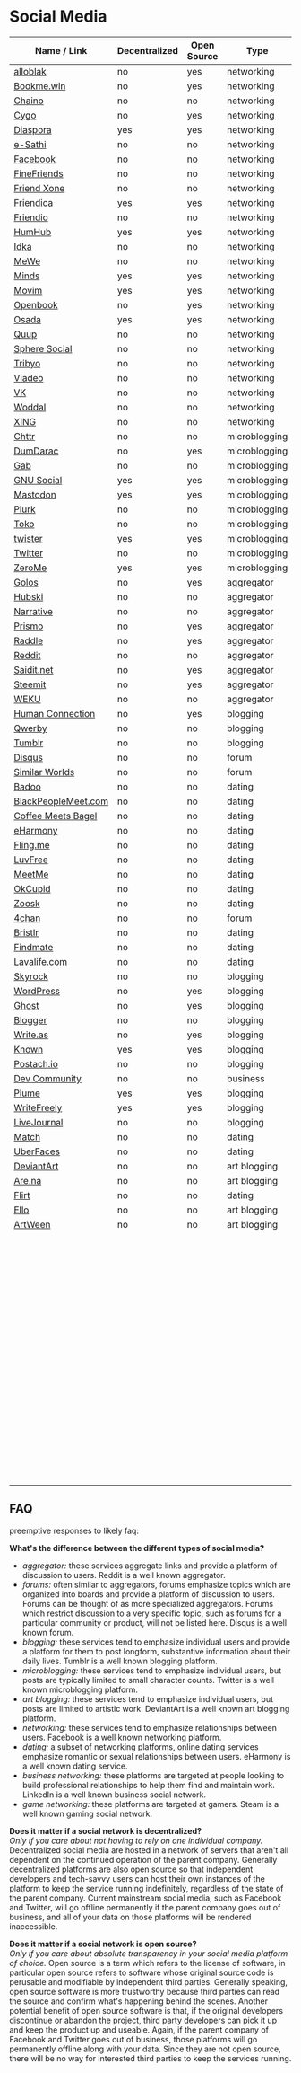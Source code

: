 # Social Media
| Name / Link                                         | Decentralized | Open Source | Type          |
| --------------------------------------------------- | ------------- | ----------- | ------------- |
| [alloblak](https://alloblak.com/)                   | no            | yes         | networking    |
| [Bookme.win](https://bookme.win/)                   | no            | yes         | networking    |
| [Chaino](https://chaino.com/)                       | no            | no          | networking    |
| [Cygo](https://cygo.network/)                       | no            | yes         | networking    |
| [Diaspora](https://diasporafoundation.org/)         | yes           | yes         | networking    |
| [e-Sathi](https://www.e-sathi.com/)                 | no            | no          | networking    |
| [Facebook](https://www.facebook.com/)               | no            | no          | networking    |
| [FineFriends](https://finefriends.nl/)              | no            | no          | networking    |
| [Friend Xone](https://friendxone.com/)              | no            | no          | networking    |
| [Friendica](https://friendi.ca/)                    | yes           | yes         | networking    |
| [Friendio](https://friend.io/)                      | no            | no          | networking    |
| [HumHub](https://www.humhub.org/en)                 | yes           | yes         | networking    |
| [Idka](https://idka.com/)                           | no            | no          | networking    |
| [MeWe](https://mewe.com/)                           | no            | no          | networking    |
| [Minds](https://www.minds.com/)                     | yes           | yes         | networking    |
| [Movim](https://movim.eu/)                          | yes           | yes         | networking    |
| [Openbook](https://openbook.social/)                | no            | yes         | networking    |
| [Osada](http://zotlabs.com/osada/)                  | yes           | yes         | networking    |
| [Quup](http://quup.com/)                            | no            | no          | networking    |
| [Sphere Social](https://sphere.social/)             | no            | no          | networking    |
| [Tribyo](https://tribyo.com/)                       | no            | no          | networking    |
| [Viadeo](http://us.viadeo.com/)                     | no            | no          | networking    |
| [VK](https://vk.com/)                               | no            | no          | networking    |
| [Woddal](https://woddal.com/)                       | no            | no          | networking    |
| [XING](https://xing.com/)                           | no            | no          | networking    |
| [Chttr](https://chttr.co/)                          | no            | no          | microblogging |
| [DumDarac](https://dumdarac.com/)                   | no            | yes         | microblogging |
| [Gab](https://gab.com/)                             | no            | no          | microblogging |
| [GNU Social](https://gnu.io/social/)                | yes           | yes         | microblogging |
| [Mastodon](https://joinmastodon.org/)               | yes           | yes         | microblogging |
| [Plurk](https://plurk.com/)                         | no            | no          | microblogging |
| [Toko](https://toko.tech/)                          | no            | no          | microblogging |
| [twister](http://twister.net.co/)                   | yes           | yes         | microblogging |
| [Twitter](https://twitter.com/)                     | no            | no          | microblogging |
| [ZeroMe](https://github.com/HelloZeroNet/ZeroMe)    | yes           | yes         | microblogging |
| [Golos](https://golos.io/)                          | no            | yes         | aggregator    |
| [Hubski](http://hubski.com/)                        | no            | no          | aggregator    |
| [Narrative](https://narrative.org/)                 | no            | no          | aggregator    |
| [Prismo](https://prismo.xyz/)                       | no            | yes         | aggregator    |
| [Raddle](https://raddle.me/)                        | no            | yes         | aggregator    |
| [Reddit](https://reddit.com/)                       | no            | no          | aggregator    |
| [Saidit.net](https://saidit.net/)                   | no            | yes         | aggregator    |
| [Steemit](https://steemit.com/)                     | no            | yes         | aggregator    |
| [WEKU](https://main.weku.io/)                       | no            | no          | aggregator    |
| [Human Connection](https://human-connection.org/)   | no            | yes         | blogging      |
| [Qwerby](https://qwerby.com/)                       | no            | no          | blogging      |
| [Tumblr](https://tumblr.com/)                       | no            | no          | blogging      |
| [Disqus](https://disqus.com/)                       | no            | no          | forum         |
| [Similar Worlds](https://similarworlds.com/)        | no            | no          | forum         |
| [Badoo](https://badoo.com/)                         | no            | no          | dating        |
| [BlackPeopleMeet.com](https://blackpeoplemeet.com/) | no            | no          | dating        |
| [Coffee Meets Bagel](https://coffeemeetsbagel.com/) | no            | no          | dating        |
| [eHarmony](https://eharmony.com/)                   | no            | no          | dating        |
| [Fling.me](https://fling.me/)                       | no            | no          | dating        |
| [LuvFree](https://luvfree.com/)                     | no            | no          | dating        |
| [MeetMe](https://meetme.com/)                       | no            | no          | dating        |
| [OkCupid](https://okcupid.com/)                     | no            | no          | dating        |
| [Zoosk](https://zoosk.com/)                         | no            | no          | dating        |
| [4chan](https://4chan.org/)                         | no            | no          | forum         |
| [Bristlr](http://bristlr.com/)                      | no            | no          | dating        |
| [Findmate](https://findmate.app/)                   | no            | no          | dating        |
| [Lavalife.com](http://lavalife.com/)                | no            | no          | dating        |
| [Skyrock](https://skyrock.com/)                     | no            | no          | blogging      |
| [WordPress](https://wordpress.com/)                 | no            | yes         | blogging      |
| [Ghost](https://ghost.org/)                         | no            | yes         | blogging      |
| [Blogger](https://blogger.com/)                     | no            | no          | blogging      |
| [Write.as](https://write.as/)                       | no            | yes         | blogging      |
| [Known](https://withknown.com/)                     | yes           | yes         | blogging      |
| [Postach.io](https://postach.io/)                   | no            | no          | blogging      |
| [Dev Community](https://dev.to/)                    | no            | no          | business      |
| [Plume](https://joinplu.me/)                        | yes           | yes         | blogging      |
| [WriteFreely](https://writefreely.org/)             | yes           | yes         | blogging      |
| [LiveJournal](https://www.livejournal.com/)         | no            | no          | blogging      |
| [Match](https://match.com/)                         | no            | no          | dating        |
| [UberFaces](https://uberfaces.com/)                 | no            | no          | dating        |
| [DeviantArt](https://deviantart.com/)               | no            | no          | art blogging  |
| [Are.na](https://are.na/)                           | no            | no          | art blogging  |
| [Flirt](https://flirt.com/)                         | no            | no          | dating        |
| [Ello](https://ello.co/)                            | no            | no          | art blogging  |
| [ArtWeen](https://artween.com/)                     | no            | no          | art blogging  |
| []() |               |             |               |
| []() |               |             |               |
| []() |               |             |               |
| []() |               |             |               |
| []() |               |             |               |
| []() |               |             |               |
| []() |               |             |               |
| []() |               |             |               |
| []() |               |             |               |
| []() |               |             |               |
| []() |               |             |               |
| []() |               |             |               |
| []() |               |             |               |
| []() |               |             |               |
| []() |               |             |               |
| []() |               |             |               |
| []() |               |             |               |
| []() |               |             |               |
| []() |               |             |               |
| []() |               |             |               |
| []() |               |             |               |
| []() |               |             |               |
| []() |               |             |               |
| []() |               |             |               |
| []() |               |             |               |
| []() |               |             |               |
| []() |               |             |               |
| []() |               |             |               |
| []() |               |             |               |
| []() |               |             |               |
| []() |               |             |               |
| []() |               |             |               |
| []() |               |             |               |
| []() |               |             |               |
| []() |               |             |               |
| []() |               |             |               |
| []() |               |             |               |
| []() |               |             |               |
| []() |               |             |               |
| []() |               |             |               |
| []() |               |             |               |
| []() |               |             |               |
| []() |               |             |               |
| []() |               |             |               |
| []() |               |             |               |
| []() |               |             |               |
| []() |               |             |               |
| []() |               |             |               |
| []() |               |             |               |
| []() |               |             |               |
| []() |               |             |               |
| []() |               |             |               |
| []() |               |             |               |
| []() |               |             |               |
| []() |               |             |               |
| []() |               |             |               |
| []() |               |             |               |
| []() |               |             |               |
| []() |               |             |               |
| []() |               |             |               |
| []() |               |             |               |
| []() |               |             |               |
| []() |               |             |               |
| []() |               |             |               |
| []() |               |             |               |
| []() |               |             |               |
| []() |               |             |               |
| []() |               |             |               |
| []() |               |             |               |
| []() |               |             |               |
| []() |               |             |               |
| []() |               |             |               |
| []() |               |             |               |
| []() |               |             |               |
| []() |               |             |               |

## FAQ
preemptive responses to likely faq:

**What's the difference between the different types of social media?**  
- *aggregator:* these services aggregate links and provide a platform of discussion to users. Reddit is a well known aggregator.
- *forums:* often similar to aggregators, forums emphasize topics which are organized into boards and provide a platform of discussion to users. Forums can be thought of as more specialized aggregators. Forums which restrict discussion to a very specific topic, such as forums for a particular community or product, will not be listed here. Disqus is a well known forum.
- *blogging:* these services tend to emphasize individual users and provide a platform for them to post longform, substantive information about their daily lives. Tumblr is a well known blogging platform.
- *microblogging:* these services tend to emphasize individual users, but posts are typically limited to small character counts. Twitter is a well known microblogging platform.
- *art blogging:* these services tend to emphasize individual users, but posts are limited to artistic work. DeviantArt is a well known art blogging platform.
- *networking:* these services tend to emphasize relationships between users. Facebook is a well known networking platform.
- *dating:* a subset of networking platforms, online dating services emphasize romantic or sexual relationships between users. eHarmony is a well known dating service.
- *business networking:* these platforms are targeted at people looking to build professional relationships to help them find and maintain work. LinkedIn is a well known business social network.
- *game networking:* these platforms are targeted at gamers. Steam is a well known gaming social network.

**Does it matter if a social network is decentralized?**  
*Only if you care about not having to rely on one individual company.* Decentralized social media are hosted in a network of servers that aren't all dependent on the continued operation of the parent company. Generally decentralized platforms are also open source so that independent developers and tech-savvy users can host their own instances of the platform to keep the service running indefinitely, regardless of the state of the parent company. Current mainstream social media, such as Facebook and Twitter, will go offline permanently if the parent company goes out of business, and all of your data on those platforms will be rendered inaccessible.

**Does it matter if a social network is open source?**  
*Only if you care about absolute transparency in your social media platform of choice.* Open source is a term which refers to the license of software, in particular open source refers to software whose original source code is perusable and modifiable by independent third parties. Generally speaking, open source software is more trustworthy because third parties can read the source and confirm what's happening behind the scenes. Another potential benefit of open source software is that, if the original developers discontinue or abandon the project, third party developers can pick it up and keep the product up and useable. Again, if the parent company of Facebook and Twitter goes out of business, those platforms will go permanently offline along with your data. Since they are not open source, there will be no way for interested third parties to keep the services running.
